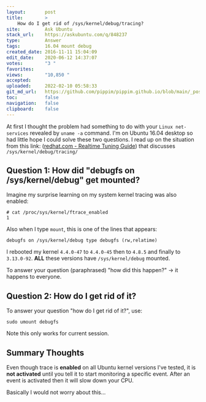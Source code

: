 ```yaml
---
layout:       post
title:        >
    How do I get rid of /sys/kernel/debug/tracing?
site:         Ask Ubuntu
stack_url:    https://askubuntu.com/q/848237
type:         Answer
tags:         16.04 mount debug
created_date: 2016-11-11 15:04:09
edit_date:    2020-06-12 14:37:07
votes:        "3 "
favorites:    
views:        "10,850 "
accepted:     
uploaded:     2022-02-10 05:58:33
git_md_url:   https://github.com/pippim/pippim.github.io/blob/main/_posts/2016/2016-11-11-How-do-I-get-rid-of-_sys_kernel_debug_tracing_.md
toc:          false
navigation:   false
clipboard:    false
---
```


At first I thought the problem had something to do with your `Linux net-services` revealed by `uname -a` command. I'm on Ubuntu 16.04 desktop so had little hope I could solve these two questions. I read up on the situation from this link: ([redhat.com - Realtime Tuning Guide][1]) that discusses `/sys/kernel/debug/tracing/`

## Question 1: How did "debugfs on /sys/kernel/debug" get mounted?

Imagine my surprise learning on my system kernel tracing was also enabled:

``` 
# cat /proc/sys/kernel/ftrace_enabled
1
```

Also when I type `mount`, this is one of the lines that appears:

``` 
debugfs on /sys/kernel/debug type debugfs (rw,relatime)
```

I rebooted my kernel `4.4.0-47` to `4.4.0-45` then to `4.8.5` and finally to `3.13.0-92`. **ALL** these versions have `/sys/kernel/debug` mounted.

To answer your question (paraphrased) "how did this happen?" -> it happens to everyone.

## Question 2: How do I get rid of it?

To answer your question "how do I get rid of it?", use:

``` 
sudo umount debugfs
```

Note this only works for current session.

## Summary Thoughts

Even though trace is **enabled** on all Ubuntu kernel versions I've tested, it is **not activated** until you tell it to start monitoring a specific event. After an event is activated then it will slow down your CPU.

Basically I would not worry about this...

  [1]: https://access.redhat.com/documentation/en-US/Red_Hat_Enterprise_MRG/1.3/html/Realtime_Tuning_Guide/sect-Realtime_Tuning_Guide-Realtime_Specific_Tuning-Using_the_ftrace_Utility_for_Tracing_Latencies.html
